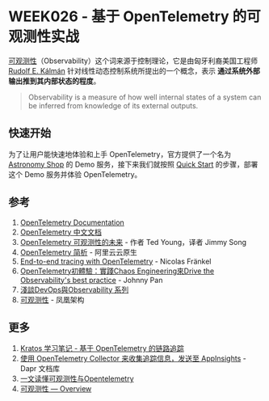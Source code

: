 # WEEK026 - 基于 OpenTelemetry 的可观测性实战

[可观测性](https://en.wikipedia.org/wiki/Observability)（Observability）这个词来源于控制理论，它是由匈牙利裔美国工程师 [Rudolf E. Kálmán](https://en.wikipedia.org/wiki/Rudolf_E._K%C3%A1lm%C3%A1n) 针对线性动态控制系统所提出的一个概念，表示 **通过系统外部输出推到其内部状态的程度**。

> Observability is a measure of how well internal states of a system can be inferred from knowledge of its external outputs.



## 快速开始

为了让用户能快速地体验和上手 OpenTelemetry，官方提供了一个名为 [Astronomy Shop](https://github.com/open-telemetry/opentelemetry-demo) 的 Demo 服务，接下来我们就按照 [Quick Start](https://github.com/open-telemetry/opentelemetry-demo/blob/main/docs/docker_deployment.md) 的步骤，部署这个 Demo 服务并体验 OpenTelemetry。

## 参考

1. [OpenTelemetry Documentation](https://opentelemetry.io/docs/)
1. [OpenTelemetry 中文文档](https://github.com/open-telemetry/docs-cn)
1. [OpenTelemetry 可观测性的未来](https://lib.jimmysong.io/opentelemetry-obervability/) - 作者 Ted Young，译者 Jimmy Song
1. [OpenTelemetry 简析](https://mp.weixin.qq.com/s/n4eVf2KZRIp2yKACk88qJA) -  阿里云云原生
1. [End-to-end tracing with OpenTelemetry](https://blog.frankel.ch/end-to-end-tracing-opentelemetry/) - Nicolas Fränkel
1. [OpenTelemetry初體驗：實踐Chaos Engineering來Drive the Observability's best practice](https://engineering.linecorp.com/zh-hant/blog/opentelemetry-chaos-engineering-drive-the-observability-best-practice/) - Johnny Pan
1. [淺談DevOps與Observability 系列](https://ithelp.ithome.com.tw/users/20104930/ironman/4960)
1. [可观测性](http://icyfenix.cn/distribution/observability/) - 凤凰架构

## 更多

1. [Kratos 学习笔记 - 基于 OpenTelemetry 的链路追踪](https://go-kratos.dev/blog/go-kratos-opentelemetry-practice/)
1. [使用 OpenTelemetry Collector 来收集追踪信息，发送至 AppInsights](https://docs.dapr.io/zh-hans/operations/monitoring/tracing/open-telemetry-collector-appinsights/) - Dapr 文档库
1. [一文读懂可观测性与Opentelemetry](https://mp.weixin.qq.com/s/TUH3rlbSqYoPaeyMCbfRTQ)
1. [可观测性 — Overview](https://is-cloud.blog.csdn.net/article/details/126337586)
